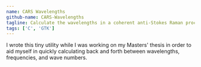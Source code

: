 ```yaml
---
name: CARS Wavelengths
github-name: CARS-Wavelengths
tagline: Calculate the wavelengths in a coherent anti-Stokes Raman process
tags: ['C', 'GTK']
---
```

I wrote this tiny utility while I was working on my Masters' thesis in order to aid myself in quickly calculating back and forth between wavelengths, frequencies, and wave numbers.